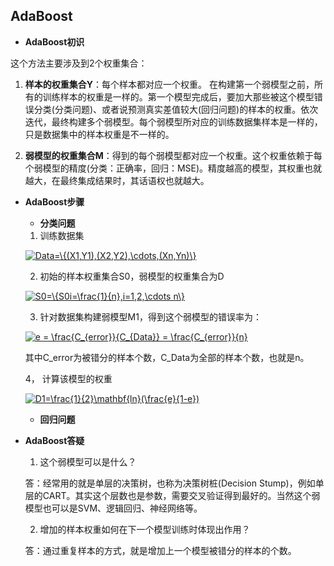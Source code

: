 ## AdaBoost

* **AdaBoost初识**

这个方法主要涉及到2个权重集合：

1. **样本的权重集合Y**：每个样本都对应一个权重。 在构建第一个弱模型之前，所有的训练样本的权重是一样的。第一个模型完成后，要加大那些被这个模型错误分类(分类问题)、或者说预测真实差值较大(回归问题)的样本的权重。依次迭代，最终构建多个弱模型。每个弱模型所对应的训练数据集样本是一样的，只是数据集中的样本权重是不一样的。

2. **弱模型的权重集合M**：得到的每个弱模型都对应一个权重。这个权重依赖于每个弱模型的精度(分类：正确率，回归：MSE)。精度越高的模型，其权重也就越大，在最终集成结果时，其话语权也就越大。

* **AdaBoost步骤**

  * **分类问题**
  
   1. 训练数据集
   
   <a href="https://www.codecogs.com/eqnedit.php?latex=Data=\{(X1,Y1),(X2,Y2),\cdots,(Xn,Yn)\}" target="_blank"><img src="https://latex.codecogs.com/gif.latex?Data=\{(X1,Y1),(X2,Y2),\cdots,(Xn,Yn)\}" title="Data=\{(X1,Y1),(X2,Y2),\cdots,(Xn,Yn)\}" /></a>
   
   2. 初始的样本权重集合S0，弱模型的权重集合为D
   
   <a href="https://www.codecogs.com/eqnedit.php?latex=S0=\{S0i=\frac{1}{n},i=1,2,\cdots&space;n\}" target="_blank"><img src="https://latex.codecogs.com/gif.latex?S0=\{S0i=\frac{1}{n},i=1,2,\cdots&space;n\}" title="S0=\{S0i=\frac{1}{n},i=1,2,\cdots n\}" /></a>
   
   3. 针对数据集构建弱模型M1，得到这个弱模型的错误率为：
   
   <a href="https://www.codecogs.com/eqnedit.php?latex=e&space;=&space;\frac{C_{error}}{C_{Data}}&space;=&space;\frac{C_{error}}{n}" target="_blank"><img src="https://latex.codecogs.com/gif.latex?e&space;=&space;\frac{C_{error}}{C_{Data}}&space;=&space;\frac{C_{error}}{n}" title="e = \frac{C_{error}}{C_{Data}} = \frac{C_{error}}{n}" /></a>
   
   其中C_error为被错分的样本个数，C_Data为全部的样本个数，也就是n。
   
   4， 计算该模型的权重
   
   <a href="https://www.codecogs.com/eqnedit.php?latex=D1=\frac{1}{2}\mathbf{ln}(\frac{e}{1-e})" target="_blank"><img src="https://latex.codecogs.com/gif.latex?D1=\frac{1}{2}\mathbf{ln}(\frac{e}{1-e})" title="D1=\frac{1}{2}\mathbf{ln}(\frac{e}{1-e})" /></a>
   
   
   
  
  
  
  * **回归问题**  
  
   
* **AdaBoost答疑**   
   1. 这个弱模型可以是什么？
   
   答：经常用的就是单层的决策树，也称为决策树桩(Decision Stump)，例如单层的CART。其实这个层数也是参数，需要交叉验证得到最好的。当然这个弱模型也可以是SVM、逻辑回归、神经网络等。
   
   2. 增加的样本权重如何在下一个模型训练时体现出作用？
   
   答：通过重复样本的方式，就是增加上一个模型被错分的样本的个数。
  
